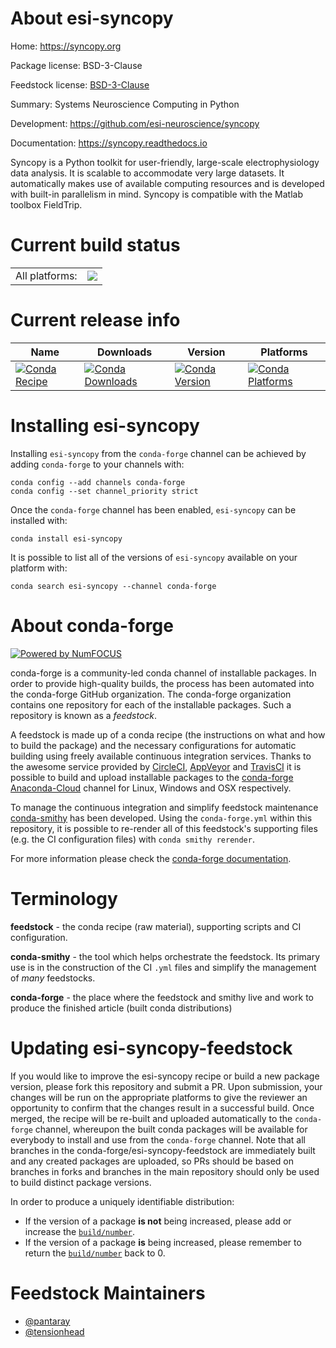 About esi-syncopy
=================

Home: https://syncopy.org

Package license: BSD-3-Clause

Feedstock license: [BSD-3-Clause](https://github.com/conda-forge/esi-syncopy-feedstock/blob/master/LICENSE.txt)

Summary: Systems Neuroscience Computing in Python

Development: https://github.com/esi-neuroscience/syncopy

Documentation: https://syncopy.readthedocs.io

Syncopy is a Python toolkit for user-friendly, large-scale electrophysiology data analysis.
It is scalable to accommodate very large datasets. It automatically makes use of available
computing resources and is developed with built-in parallelism in mind. Syncopy is compatible with
the Matlab toolbox FieldTrip.


Current build status
====================


<table><tr><td>All platforms:</td>
    <td>
      <a href="https://dev.azure.com/conda-forge/feedstock-builds/_build/latest?definitionId=15084&branchName=master">
        <img src="https://dev.azure.com/conda-forge/feedstock-builds/_apis/build/status/esi-syncopy-feedstock?branchName=master">
      </a>
    </td>
  </tr>
</table>

Current release info
====================

| Name | Downloads | Version | Platforms |
| --- | --- | --- | --- |
| [![Conda Recipe](https://img.shields.io/badge/recipe-esi--syncopy-green.svg)](https://anaconda.org/conda-forge/esi-syncopy) | [![Conda Downloads](https://img.shields.io/conda/dn/conda-forge/esi-syncopy.svg)](https://anaconda.org/conda-forge/esi-syncopy) | [![Conda Version](https://img.shields.io/conda/vn/conda-forge/esi-syncopy.svg)](https://anaconda.org/conda-forge/esi-syncopy) | [![Conda Platforms](https://img.shields.io/conda/pn/conda-forge/esi-syncopy.svg)](https://anaconda.org/conda-forge/esi-syncopy) |

Installing esi-syncopy
======================

Installing `esi-syncopy` from the `conda-forge` channel can be achieved by adding `conda-forge` to your channels with:

```
conda config --add channels conda-forge
conda config --set channel_priority strict
```

Once the `conda-forge` channel has been enabled, `esi-syncopy` can be installed with:

```
conda install esi-syncopy
```

It is possible to list all of the versions of `esi-syncopy` available on your platform with:

```
conda search esi-syncopy --channel conda-forge
```


About conda-forge
=================

[![Powered by
NumFOCUS](https://img.shields.io/badge/powered%20by-NumFOCUS-orange.svg?style=flat&colorA=E1523D&colorB=007D8A)](https://numfocus.org)

conda-forge is a community-led conda channel of installable packages.
In order to provide high-quality builds, the process has been automated into the
conda-forge GitHub organization. The conda-forge organization contains one repository
for each of the installable packages. Such a repository is known as a *feedstock*.

A feedstock is made up of a conda recipe (the instructions on what and how to build
the package) and the necessary configurations for automatic building using freely
available continuous integration services. Thanks to the awesome service provided by
[CircleCI](https://circleci.com/), [AppVeyor](https://www.appveyor.com/)
and [TravisCI](https://travis-ci.com/) it is possible to build and upload installable
packages to the [conda-forge](https://anaconda.org/conda-forge)
[Anaconda-Cloud](https://anaconda.org/) channel for Linux, Windows and OSX respectively.

To manage the continuous integration and simplify feedstock maintenance
[conda-smithy](https://github.com/conda-forge/conda-smithy) has been developed.
Using the ``conda-forge.yml`` within this repository, it is possible to re-render all of
this feedstock's supporting files (e.g. the CI configuration files) with ``conda smithy rerender``.

For more information please check the [conda-forge documentation](https://conda-forge.org/docs/).

Terminology
===========

**feedstock** - the conda recipe (raw material), supporting scripts and CI configuration.

**conda-smithy** - the tool which helps orchestrate the feedstock.
                   Its primary use is in the construction of the CI ``.yml`` files
                   and simplify the management of *many* feedstocks.

**conda-forge** - the place where the feedstock and smithy live and work to
                  produce the finished article (built conda distributions)


Updating esi-syncopy-feedstock
==============================

If you would like to improve the esi-syncopy recipe or build a new
package version, please fork this repository and submit a PR. Upon submission,
your changes will be run on the appropriate platforms to give the reviewer an
opportunity to confirm that the changes result in a successful build. Once
merged, the recipe will be re-built and uploaded automatically to the
`conda-forge` channel, whereupon the built conda packages will be available for
everybody to install and use from the `conda-forge` channel.
Note that all branches in the conda-forge/esi-syncopy-feedstock are
immediately built and any created packages are uploaded, so PRs should be based
on branches in forks and branches in the main repository should only be used to
build distinct package versions.

In order to produce a uniquely identifiable distribution:
 * If the version of a package **is not** being increased, please add or increase
   the [``build/number``](https://docs.conda.io/projects/conda-build/en/latest/resources/define-metadata.html#build-number-and-string).
 * If the version of a package **is** being increased, please remember to return
   the [``build/number``](https://docs.conda.io/projects/conda-build/en/latest/resources/define-metadata.html#build-number-and-string)
   back to 0.

Feedstock Maintainers
=====================

* [@pantaray](https://github.com/pantaray/)
* [@tensionhead](https://github.com/tensionhead/)

